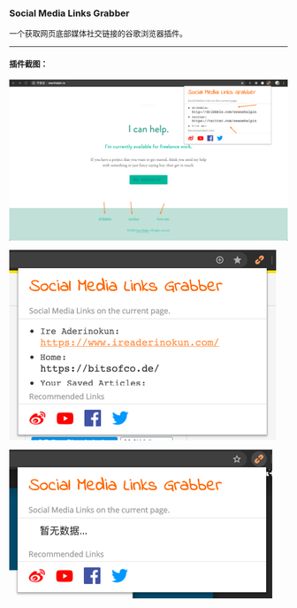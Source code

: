### Social Media Links Grabber

一个获取网页底部媒体社交链接的谷歌浏览器插件。

---

#### 插件截图：

![screen-shot-1](images/screen-shots/shot_1.png)

![screen-shot-1](images/screen-shots/shot_2.png)

![screen-shot-1](images/screen-shots/shot_3.png)

